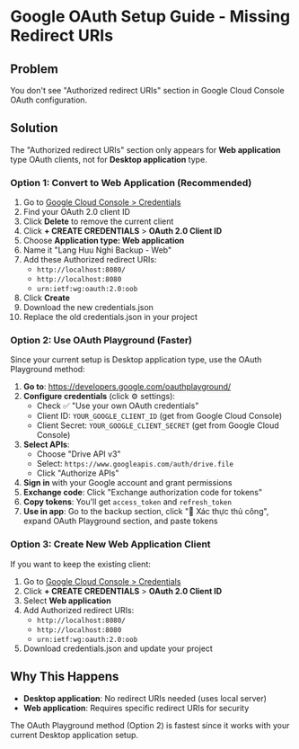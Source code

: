 # Google OAuth Setup Guide - Missing Redirect URIs

## Problem
You don't see "Authorized redirect URIs" section in Google Cloud Console OAuth configuration.

## Solution
The "Authorized redirect URIs" section only appears for **Web application** type OAuth clients, not for **Desktop application** type.

### Option 1: Convert to Web Application (Recommended)
1. Go to [Google Cloud Console > Credentials](https://console.cloud.google.com/apis/credentials)
2. Find your OAuth 2.0 client ID
3. Click **Delete** to remove the current client
4. Click **+ CREATE CREDENTIALS** > **OAuth 2.0 Client ID**
5. Choose **Application type: Web application**
6. Name it "Lang Huu Nghi Backup - Web"
7. Add these Authorized redirect URIs:
   - `http://localhost:8080/`
   - `http://localhost:8080`
   - `urn:ietf:wg:oauth:2.0:oob`
8. Click **Create**
9. Download the new credentials.json
10. Replace the old credentials.json in your project

### Option 2: Use OAuth Playground (Faster)
Since your current setup is Desktop application type, use the OAuth Playground method:

1. **Go to**: https://developers.google.com/oauthplayground/
2. **Configure credentials** (click ⚙️ settings):
   - Check ✅ "Use your own OAuth credentials"
   - Client ID: `YOUR_GOOGLE_CLIENT_ID` (get from Google Cloud Console)
   - Client Secret: `YOUR_GOOGLE_CLIENT_SECRET` (get from Google Cloud Console)
3. **Select APIs**:
   - Choose "Drive API v3" 
   - Select: `https://www.googleapis.com/auth/drive.file`
   - Click "Authorize APIs"
4. **Sign in** with your Google account and grant permissions
5. **Exchange code**: Click "Exchange authorization code for tokens"
6. **Copy tokens**: You'll get `access_token` and `refresh_token`
7. **Use in app**: Go to the backup section, click "🔧 Xác thực thủ công", expand OAuth Playground section, and paste tokens

### Option 3: Create New Web Application Client
If you want to keep the existing client:

1. Go to [Google Cloud Console > Credentials](https://console.cloud.google.com/apis/credentials)
2. Click **+ CREATE CREDENTIALS** > **OAuth 2.0 Client ID** 
3. Select **Web application**
4. Add Authorized redirect URIs:
   - `http://localhost:8080/`
   - `http://localhost:8080` 
   - `urn:ietf:wg:oauth:2.0:oob`
5. Download credentials.json and update your project

## Why This Happens
- **Desktop application**: No redirect URIs needed (uses local server)
- **Web application**: Requires specific redirect URIs for security

The OAuth Playground method (Option 2) is fastest since it works with your current Desktop application setup.